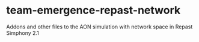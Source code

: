 team-emergence-repast-network
=============================

Addons and other files to the AON simulation with network space in Repast Simphony 2.1

